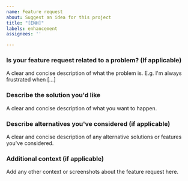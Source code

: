 ```yaml
---
name: Feature request
about: Suggest an idea for this project
title: "[ENH]"
labels: enhancement
assignees: ''

---
```


### Is your feature request related to a problem? (If applicable)
A clear and concise description of what the problem is. E.g. I'm always frustrated when [...]

### Describe the solution you'd like
A clear and concise description of what you want to happen.

### Describe alternatives you've considered (if applicable)
A clear and concise description of any alternative solutions or features you've considered.

### Additional context (if applicable)
Add any other context or screenshots about the feature request here.
